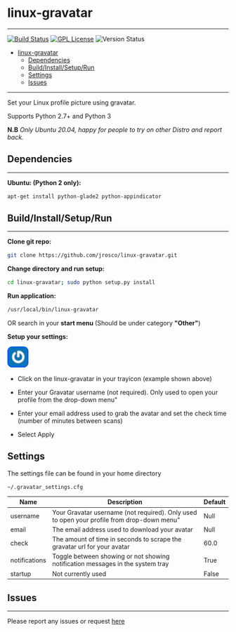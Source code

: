 # linux-gravatar

---

[![Build Status](https://travis-ci.org/jrosco/linux-gravatar.svg?branch=master)](https://travis-ci.org/jrosco/linux-gravatar)
[![GPL License](http://img.shields.io/badge/license-GPL-blue.svg?style=flat-square)](http://opensource.org/licenses/GPL-2.0)
![Version Status](https://img.shields.io/badge/version-1.1.0-green.svg)

- [linux-gravatar](#linux-gravatar)
  - [Dependencies](#dependencies)
  - [Build/Install/Setup/Run](#buildinstallsetuprun)
  - [Settings](#settings)
  - [Issues](#issues)

---
Set your Linux profile picture using gravatar.

Supports Python 2.7+ and Python 3

**N.B** *Only Ubuntu 20.04, happy for people to try on other Distro and report back.*

## Dependencies

---

**Ubuntu: (Python 2 only):**

```bash
apt-get install python-glade2 python-appindicator
```

## Build/Install/Setup/Run

---

**Clone git repo:**

```bash
git clone https://github.com/jrosco/linux-gravatar.git
```

**Change directory and run setup:**

```bash
cd linux-gravatar; sudo python setup.py install
```

**Run application:**

```bash
/usr/local/bin/linux-gravatar
```

OR search in your **start menu** (Should be under category **"Other"**)

**Setup your settings:**

![(img_logo)](https://raw.githubusercontent.com/jrosco/linux-gravatar/master/data/gui/gravatar.png)

* Click on the linux-gravatar in your trayicon (example shown above)

* Enter your Gravatar username (not required). Only used to open your profile from the drop-down menu"

* Enter your email address used to grab the avatar and set the check time (number of minutes between scans)

* Select Apply

## Settings

The settings file can be found in your home directory

```text
~/.gravatar_settings.cfg
```

| Name  | Description | Default
|---|---|---|
| username  | Your Gravatar username (not required). Only used to open your profile from drop-down menu" | Null |
| email | The email address used to download your avatar | Null |
| check | The amount of time in seconds to scrape the gravatar url for your avatar | 60.0 |
| notifications | Toggle between showing or not showing notification messages in the system tray | True |
| startup | Not currently used | False |

## Issues

---

Please report any issues or request [here](https://github.com/jrosco/linux-gravatar/issues)
